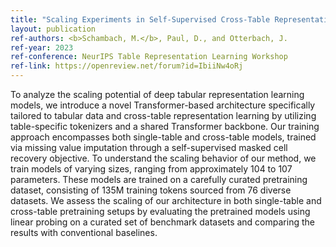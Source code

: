 ```yaml
---
title: "Scaling Experiments in Self-Supervised Cross-Table Representation Learning"
layout: publication
ref-authors: <b>Schambach, M.</b>, Paul, D., and Otterbach, J.
ref-year: 2023
ref-conference: NeurIPS Table Representation Learning Workshop
ref-link: https://openreview.net/forum?id=IbiiNw4oRj
---
```


To analyze the scaling potential of deep tabular representation learning models, we introduce a novel Transformer-based architecture specifically tailored to tabular data and cross-table representation learning by utilizing table-specific tokenizers and a shared Transformer backbone. Our training approach encompasses both single-table and cross-table models, trained via missing value imputation through a self-supervised masked cell recovery objective. To understand the scaling behavior of our method, we train models of varying sizes, ranging from approximately 104 to 107 parameters. These models are trained on a carefully curated pretraining dataset, consisting of 135M training tokens sourced from 76 diverse datasets. We assess the scaling of our architecture in both single-table and cross-table pretraining setups by evaluating the pretrained models using linear probing on a curated set of benchmark datasets and comparing the results with conventional baselines.
